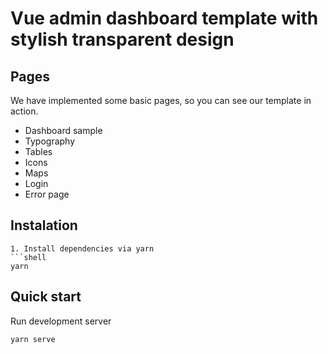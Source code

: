 # Vue admin dashboard template with stylish transparent design


## Pages
We have implemented some basic pages, so you can see our template in action.

* Dashboard sample
* Typography
* Tables
* Icons
* Maps
* Login
* Error page

## Instalation 


```
1. Install dependencies via yarn
```shell
yarn
```

## Quick start
Run development server
```shell
yarn serve
```
